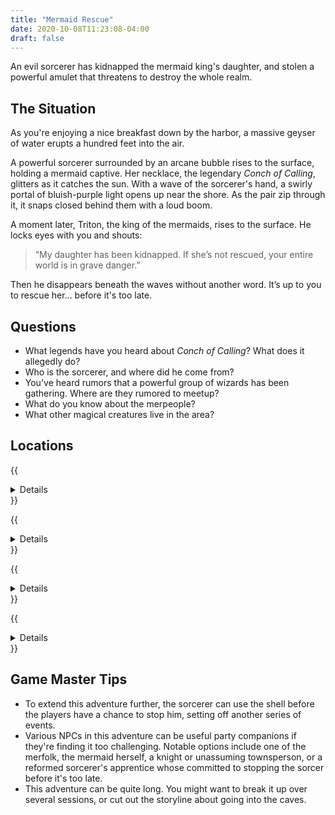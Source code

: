 ```yaml
---
title: "Mermaid Rescue"
date: 2020-10-08T11:23:08-04:00
draft: false
---
```


An evil sorcerer has kidnapped the mermaid king's daughter, and stolen a powerful amulet that threatens to destroy the whole realm.

<div data-toc="In This Adventure"></div>



## The Situation

As you're enjoying a nice breakfast down by the harbor, a massive geyser of water erupts a hundred feet into the air.

A powerful sorcerer surrounded by an arcane bubble rises to the surface, holding a mermaid captive. Her necklace, the legendary _Conch of Calling_, glitters as it catches the sun. With a wave of the sorcerer's hand, a swirly portal of bluish-purple light opens up near the shore. As the pair zip through it, it snaps closed behind them with a loud boom.

A moment later, Triton, the king of the mermaids, rises to the surface. He locks eyes with you and shouts:

> “My daughter has been kidnapped. If she’s not rescued, your entire world is in grave danger.”

Then he disappears beneath the waves without another word. It’s up to you to rescue her... before it's too late.



## Questions

- What legends have you heard about _Conch of Calling_? What does it allegedly do?
- Who is the sorcerer, and where did he come from?
- You've heard rumors that a powerful group of wizards has been gathering. Where are they rumored to meetup?
- What do you know about the merpeople?
- What other magical creatures live in the area?



## Locations

{{<details summary="The Castle of the North." blurb="The giant Castle of the North towers above you. Thankfully, the drawbridge is down. You cross it, and enter the castle courtyard. Knights and townspeople scurry about, busy with the day’s tasks.">}}
- _Locations_
	+ **The Shop Cart.** You approach the shop owner, who waves her hands over her numerous wares with a flourish. “See anything of interest,” she asks?
	+ **The Planning Room.** You walk through the door into the first room on the right. There’s a table and chairs, and some maps on the wall. Clearly, this is a meeting space of some sort. The space is otherwise empty.
	+ **The Supply Closet.** There are some brooms and mops leaning against the wall in one corner, and a handful of buckets in another. A sink with water is against the wall between them.
	+ **The Pantry.** You look around and see nothing but food. The whole is stacked floor to ceiling with bread, cured meats, and dried fruits.
	+ **The Vault.** As soon as the door opens, you hear the clinking of coins. Against he back wall is a table. Seated at it is a tiny goblin, with tall pointed ears and a hunch in his back, counting a massive pile of gold coins and noting them in a small journal. On either side are tall shelves stacked high with coins, jewels, and other objects of value.
	+ **The Tower.** The moment you enter the tower, you sense that something is amiss. A dark, magical aura fills the first floor. The tower is filled with traps, monsters, and, on the top floor, either the wizard himself or evidence that he was here.
	+ **The Dungeon.** You open the door and peer into it. A narrow winding staircase leads down. You feel a damp, cold breeze blowing. The yelling gets louder. “Help! Help!” In the dungeon, you'll find the mermaid locked in a cell.
- _Secrets_
	+ The sorcerer has been using the castle as a second hideout. There's clear evidence he's been here. People know of him but are afraid to say much more.
	+ The mermaid is being held captive in the dungeon.
- _Monsters & Traps_
	+ **Enchanted Brooms & Mops.** Normal looking brooms or mops spring to life to attack and provide simple defenses to areas people don't want explored.
	+ **Magical Lock.** The mermaid's cell can only be unlocked with a special key forged by dwarves in the Mines of the Mountain.
	+ **The Sorcerer.** If he's still in the castle, he will fight the players, but flee before winning or being defeated.
{{</details>}}

{{<details summary="The Mines of the Mountain." blurb="Approaching the mountains, you're greeting by a gruff dwarf named Targus Balefrost. Once he learns of your need for a magic key, he informs you that you'll need to retrieve the _Torch of Hallows_ from deep within the Mines for him to complete his task.">}}
- _Locations_
	+ **The Ledge.** It’s about 12 feet high, with a rough face. Plenty of places to tuck hands and feet if you wanted to try to climb it. But if you fall, you could get hurt.
	+ **Cavern of the Hydra.** You enter a dark, cavernous space. It’s about 30 feet wide and 20 feet high. A pile of fallen rocks sits against the wall to one side. Stalactites hang from the ceiling, and a stalagmites grow from the ground. You hear the drip of water. Then you hear a low grow.
	+ **The Cliff.** You stop suddenly, put your arm out, and tell the rest of the group to back up slowly. You’ve just come across a deep crevice plunging into the darkness. It’s about ten feet from one side to the other, and there’s a small ledge about five feet down on the far side.
	+ **Underwater Tunnel.** You come to a murky pool of water. It looks to be about 15 feet deep. Directly ahead of you is a solid wall of rock. Staring into the gloom, you notice what appears to be a small opening at the bottom of the pool, along the far wall. You don’t know what’s on the other side.
	+ **Cavern of the Crab.** You enter another cavernous room. Bioluminescent algae casts a blue/green glow into the space, which reflects off the giant rock in the middle of the room. Towards the back of the cavern are gold coins, jewels, and what appear to be magical artifacts. Suddenly, the giant rock in the middle of the room shakes and rises. It's a giant crab!
	+ **The Hall of the Torch of Hallows.** You see the glowing flame reflecting off the wall before you even enter the room. As you step into the space, you see it: the Torch of Hallows.
- _Monsters & Traps_
	+ **Hydra.** Has multiple heads that grow back after several turns. Spits acid.
	+ **Wolves.** A pack of wolves runs wild in the caverns. They're led by a werewolf, cursed years ago by the same sorcerer who kidnapped the mermaid.
	+ **Giant Crab.** The size of a car, he looks like a boulder when at rest. His powerful claws can crush pretty much anything.
{{</details>}}

{{<details summary="The Mountain Pass." blurb="A winding path through the mountains. The pass is filled with dangerous terrain, goblins, and cyclops.">}}
- _Monsters & Traps_
	+ **Goblins.** A horde of goblins patrol the pass and shakedown travelers for gold and jewels.
	+ **Cyclops.** Angry and territorial, they'll strike first even if left alone.
	+ **Rock Slide.** The mountain pass is treacherous, and rock slides are a common occurrence. They goblins have nothing to do with it. They promise!
{{</details>}}

{{<details summary="The Hideout." blurb="A former mountain outpost where the sorcerer and his minions are now hiding. There's a rotting bridge traversing a rapidly moving stream that leads to the front entrance. The walls are crumbling, and the building is in heavy disrepair." margin="true">}}
- _Monsters & Traps_
	+ **Sorcerer's Apprentices.** They'll ambush the players as soon as they enter the hideout.
	+ **The Sorcerer.** This is his lair, and he'll defend it until the bitter end.
{{</details>}}



## Game Master Tips

- To extend this adventure further, the sorcerer can use the shell before the players have a chance to stop him, setting off another series of events.
- Various NPCs in this adventure can be useful party companions if they're finding it too challenging. Notable options include one of the merfolk, the mermaid herself, a knight or unassuming townsperson, or a reformed sorcerer's apprentice whose committed to stopping the sorcer before it's too late.
- This adventure can be quite long. You might want to break it up over several sessions, or cut out the storyline about going into the caves.